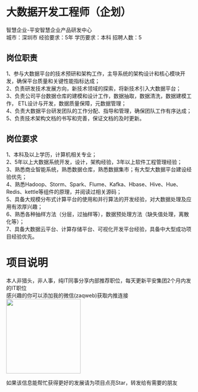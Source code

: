 # 大数据开发工程师（企划）
智慧企业-平安智慧企业产品研发中心  
城市：深圳市 经验要求：5年 学历要求：本科  招聘人数：5

## 岗位职责
1、参与大数据平台的技术预研和架构工作，主导系统的架构设计和核心模块开发，确保平台质量和关键性能指标达成；    
2、负责研发技术发展方向，新技术领域的探索，将新技术引入大数据平台；    
3、负责公司平台数据仓库的建模和设计工作，数据抽取，数据清洗，数据建模工作， ETL设计与开发，数据质量保障，元数据管理；   
4、负责大数据平台研发团队的工作分配、指导和管理，确保团队工作有序达成；   
5、负责技术架构文档的书写和完善，保证文档的及时更新。

## 岗位要求
1、本科及以上学历，计算机相关专业；   
2、5年以上大数据系统开发，设计，架构经验，3年以上软件工程管理经验；    
3、熟悉商业智能系统，熟悉数据仓库，熟悉数据集市；有大型大数据平台建设经验优先；    
4、熟悉Hadoop、Storm、Spark、Flume、Kafka、Hbase、Hive、Hue、Redis、kettle等组件的原理，并阅读过相关源码；    
5、具备大规模分布式计算平台的使用和并行算法的开发经验，对大数据处理及应用有浓厚兴趣；    
6、熟悉各种抽样方法（分层，过抽样等），数据预处理方法（缺失值处理，离散化等）；     
7、具备大数据云平台、计算存储平台、可视化开发平台经验，具备中大型成功项目经验优先。

# 项目说明

本人非猎头，非人事，纯IT同事分享内部推荐职位，每天更新平安集团2个月内发的IT职位  
感兴趣的你可以添加我的微信(zaqweb)获取内推连接  
<img src="https://github.com/zaqweb/PA-IT-JOBS/blob/master/WechatICode.jpeg"  height="200" width="200">

如果该信息能帮忙获得更好的发展请为项目点亮Star，转发给有需要的朋友




